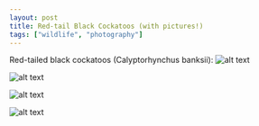```yaml
---
layout: post
title: Red-tail Black Cockatoos (with pictures!)
tags: ["wildlife", "photography"]
---
```



Red-tailed black cockatoos (Calyptorhynchus banksii): ![alt text](https://raw.githubusercontent.com/jss367/jss367.github.io/master/images/rtbc_flying.jpg "Red-tailed black cockatoo")

![alt text](https://raw.githubusercontent.com/jss367/jss367.github.io/master/images/rtb_cockatoo_tree.jpg "Red-tailed black cockatoo")

![alt text](https://raw.githubusercontent.com/jss367/jss367.github.io/master/images/rtbc_solo.jpg "Red-tailed black cockatoo")

![alt text](https://raw.githubusercontent.com/jss367/jss367.github.io/master/images/rtbc_pair.jpg "Red-tailed black cockatoo")

